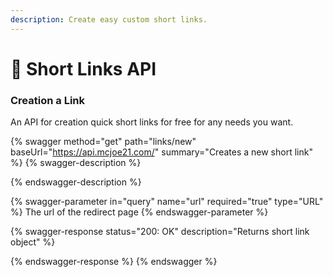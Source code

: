 ```yaml
---
description: Create easy custom short links.
---
```


# 🔗 Short Links API

### Creation a Link

An API for creation quick short links for free for any needs you want.

{% swagger method="get" path="links/new" baseUrl="https://api.mcjoe21.com/" summary="Creates a new short link" %}
{% swagger-description %}

{% endswagger-description %}

{% swagger-parameter in="query" name="url" required="true" type="URL" %}
The url of the redirect page 
{% endswagger-parameter %}

{% swagger-response status="200: OK" description="Returns short link object" %}

{% endswagger-response %}
{% endswagger %}

